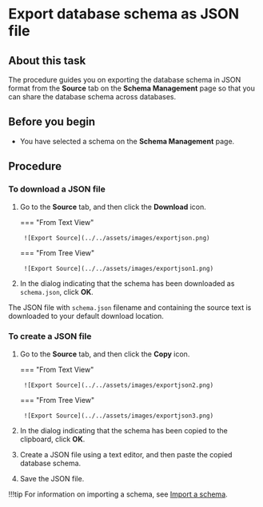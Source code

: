 # Export database schema as JSON file

## About this task

The procedure guides you on exporting the database schema in JSON format from the **Source** tab on the **Schema Management** page so that you can share the database schema across databases.

## Before you begin

- You have selected a schema on the **Schema Management** page.

## Procedure

### To download a JSON file

1. Go to the **Source** tab, and then click the **Download** icon.

    === "From Text View"

        ![Export Source](../../assets/images/exportjson.png)


    === "From Tree View"

        ![Export Source](../../assets/images/exportjson1.png)

2. In the dialog indicating that the schema has been downloaded as `schema.json`, click **OK**.

The JSON file with `schema.json` filename and containing the source text is downloaded to your default download location. 

### To create a JSON file

1. Go to the **Source** tab, and then click the **Copy** icon. 

    === "From Text View"

        ![Export Source](../../assets/images/exportjson2.png)


    === "From Tree View"

        ![Export Source](../../assets/images/exportjson3.png)

2. In the dialog indicating that the schema has been copied to the clipboard, click **OK**.
3. Create a JSON file using a text editor, and then paste the copied database schema.
4. Save the JSON file.   

!!!tip
    For information on importing a schema, see [Import a schema](../../references/usingwebui/schemaui.md#import-a-schema).
